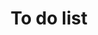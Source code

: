 ---
title: "To do list"
layout: category-new
category: to do list
permalink: /category/to do list/
author_profile: true
---